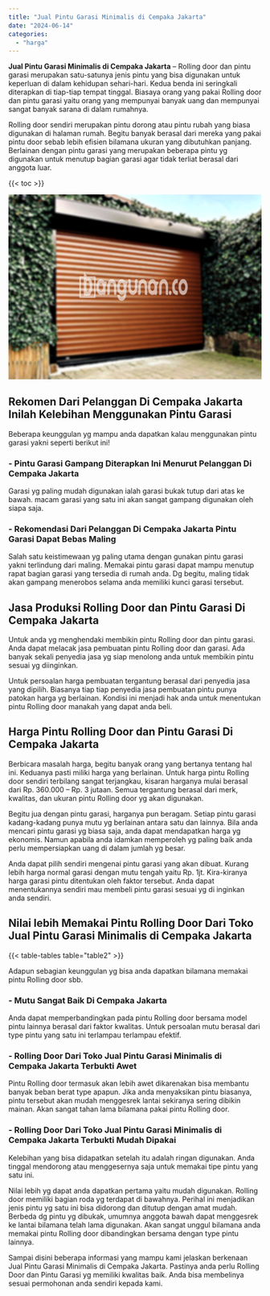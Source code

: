 ```yaml
---
title: "Jual Pintu Garasi Minimalis di Cempaka Jakarta"
date: "2024-06-14"
categories: 
  - "harga"
---
```


**Jual Pintu Garasi Minimalis di Cempaka Jakarta** – Rolling door dan pintu garasi merupakan satu-satunya jenis pintu yang bisa digunakan untuk keperluan di dalam kehidupan sehari-hari. Kedua benda ini seringkali diterapkan di tiap-tiap tempat tinggal. Biasaya orang yang pakai Rolling door dan pintu garasi yaitu orang yang mempunyai banyak uang dan mempunyai sangat banyak sarana di dalam rumahnya.

Rolling door sendiri merupakan pintu dorong atau pintu rubah yang biasa digunakan di halaman rumah. Begitu banyak berasal dari mereka yang pakai pintu door sebab lebih efisien bilamana ukuran yang dibutuhkan panjang. Berlainan dengan pintu garasi yang merupakan beberapa pintu yg digunakan untuk menutup bagian garasi agar tidak terliat berasal dari anggota luar.

{{< toc >}}

![Jual Pintu Garasi Minimalis di Cempaka Jakarta](/images/pintu-garasi-55.png)

## Rekomen Dari Pelanggan Di Cempaka Jakarta Inilah Kelebihan Menggunakan Pintu Garasi

Beberapa keunggulan yg mampu anda dapatkan kalau menggunakan pintu garasi yakni seperti berikut ini!

### \- Pintu Garasi Gampang Diterapkan Ini Menurut Pelanggan Di Cempaka Jakarta

Garasi yg paling mudah digunakan ialah garasi bukak tutup dari atas ke bawah. macam garasi yang satu ini akan sangat gampang digunakan oleh siapa saja.

### \- Rekomendasi Dari Pelanggan Di Cempaka Jakarta Pintu Garasi Dapat Bebas Maling

Salah satu keistimewaan yg paling utama dengan gunakan pintu garasi yakni terlindung dari maling. Memakai pintu garasi dapat mampu menutup rapat bagian garasi yang tersedia di rumah anda. Dg begitu, maling tidak akan gampang menerobos selama anda memiliki kunci garasi tersebut.

## Jasa Produksi Rolling Door dan Pintu Garasi Di Cempaka Jakarta

Untuk anda yg menghendaki membikin pintu Rolling door dan pintu garasi. Anda dapat melacak jasa pembuatan pintu Rolling door dan garasi. Ada banyak sekali penyedia jasa yg siap menolong anda untuk membikin pintu sesuai yg diinginkan.

Untuk persoalan harga pembuatan tergantung berasal dari penyedia jasa yang dipilih. Biasanya tiap tiap penyedia jasa pembuatan pintu punya patokan harga yg berlainan. Kondisi ini menjadi hak anda untuk menentukan pintu Rolling door manakah yang dapat anda beli.

## Harga Pintu Rolling Door dan Pintu Garasi Di Cempaka Jakarta

Berbicara masalah harga, begitu banyak orang yang bertanya tentang hal ini. Keduanya pasti miliki harga yang berlainan. Untuk harga pintu Rolling door sendiri terbilang sangat terjangkau, kisaran harganya mulai berasal dari Rp. 360.000 – Rp. 3 jutaan. Semua tergantung berasal dari merk, kwalitas, dan ukuran pintu Rolling door yg akan digunakan.

Begitu jua dengan pintu garasi, harganya pun beragam. Setiap pintu garasi kadang-kadang punya mutu yg berlainan antara satu dan lainnya. Bila anda mencari pintu garasi yg biasa saja, anda dapat mendapatkan harga yg ekonomis. Namun apabila anda idamkan memperoleh yg paling baik anda perlu mempersiapkan uang di dalam jumlah yg besar.

Anda dapat pilih sendiri mengenai pintu garasi yang akan dibuat. Kurang lebih harga normal garasi dengan mutu tengah yaitu Rp. 1jt. Kira-kiranya harga garasi pintu ditentukan oleh faktor tersebut. Anda dapat menentukannya sendiri mau membeli pintu garasi sesuai yg di inginkan anda sendiri.

## Nilai lebih Memakai Pintu Rolling Door Dari Toko Jual Pintu Garasi Minimalis di Cempaka Jakarta

{{< table-tables table="table2" >}}

Adapun sebagian keunggulan yg bisa anda dapatkan bilamana memakai pintu Rolling door sbb.

### \- Mutu Sangat Baik Di Cempaka Jakarta

Anda dapat memperbandingkan pada pintu Rolling door bersama model pintu lainnya berasal dari faktor kwalitas. Untuk persoalan mutu berasal dari type pintu yang satu ini terlampau terlampau efektif.

### \- Rolling Door Dari Toko Jual Pintu Garasi Minimalis di Cempaka Jakarta Terbukti Awet

Pintu Rolling door termasuk akan lebih awet dikarenakan bisa membantu banyak beban berat type apapun. Jika anda menyaksikan pintu biasanya, pintu tersebut akan mudah menggesrek lantai sekiranya sering dibikin mainan. Akan sangat tahan lama bilamana pakai pintu Rolling door.

### \- Rolling Door Dari Toko Jual Pintu Garasi Minimalis di Cempaka Jakarta Terbukti Mudah Dipakai

Kelebihan yang bisa didapatkan setelah itu adalah ringan digunakan. Anda tinggal mendorong atau menggesernya saja untuk memakai tipe pintu yang satu ini.

Nilai lebih yg dapat anda dapatkan pertama yaitu mudah digunakan. Rolling door memiliki bagian roda yg terdapat di bawahnya. Perihal ini menjadikan jenis pintu yg satu ini bisa didorong dan ditutup dengan amat mudah. Berbeda dg pintu yg dibukak, umumnya anggota bawah dapat menggesrek ke lantai bilamana telah lama digunakan. Akan sangat unggul bilamana anda memakai pintu Rolling door dibandingkan bersama dengan type pintu lainnya.

Sampai disini beberapa informasi yang mampu kami jelaskan berkenaan Jual Pintu Garasi Minimalis di Cempaka Jakarta. Pastinya anda perlu Rolling Door dan Pintu Garasi yg memiliki kwalitas baik. Anda bisa membelinya sesuai permohonan anda sendiri kepada kami.
